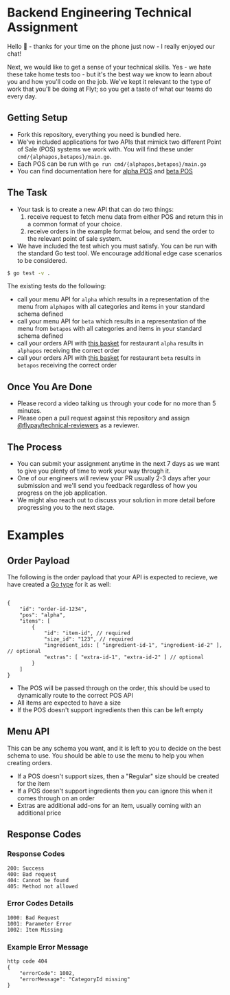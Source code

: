 # Backend Engineering Technical Assignment

Hello 👋 - thanks for your time on the phone just now - I really enjoyed our chat!

Next, we would like to get a sense of your technical skills. Yes - we hate these take home tests too - but it's the best way we know to learn about you and how you'll code on the job. We've kept it relevant to the type of work that you'll be doing at Flyt; so you get a taste of what our teams do every day.

## Getting Setup

* Fork this repository, everything you need is bundled here. 
* We've included applications for two APIs that mimick two different Point of Sale (POS) systems we work with. You will find these under `cmd/{alphapos,betapos}/main.go`.
* Each POS can be run with `go run cmd/{alphapos,betapos}/main.go`
* You can find documentation here for [alpha POS](cmd/alphapos/README.md) and [beta POS](cmd/betapos/README.md)

## The Task

* Your task is to create a new API that can do two things:
  1. receive request to fetch menu data from either POS and return this in a common format of your choice.
  2. receive orders in the example format below, and send the order to the relevant point of sale system.
* We have included the test which you must satisfy. You can be run with the standard Go test tool. We encourage additional edge case scenarios to be considered.

```bash
$ go test -v .
```

The existing tests do the following:

* call your menu API for `alpha` which results in a representation of the menu from `alphapos` with all categories and items in your standard schema defined
* call your menu API for `beta` which results in a representation of the menu from `betapos` with all categories and items in your standard schema defined
* call your orders API with [this basket](#order-payload) for restaurant `alpha` results in `alphapos` receiving the correct order
* call your orders API with [this basket](#order-payload) for restaurant `beta` results in `betapos` receiving the correct order


## Once You Are Done
* Please record a video talking us through your code for no more than 5 minutes.
* Please open a pull request against this repository and assign [@flypay/technical-reviewers](https://github.com/orgs/flypay/teams/technical-reviewers/) as a reviewer.


## The Process
* You can submit your assignment anytime in the next 7 days as we want to give you plenty of time to work your way through it.
* One of our engineers will review your PR usually 2-3 days after your submission and we'll send you feedback regardless of how you progress on the job application. 
* We might also reach out to discuss your solution in more detail before progressing you to the next stage.



# Examples

## Order Payload

The following is the order payload that your API is expected to recieve, we have created a [Go type](internal/types/order.go) for it as well:

```

{
	"id": "order-id-1234",
	"pos": "alpha",
	"items": [
		{
			"id": "item-id", // required
			"size_id": "123", // required
			"ingredient_ids: [ "ingredient-id-1", "ingredient-id-2" ], // optional
			"extras": [ "extra-id-1", "extra-id-2" ] // optional
		}
	]
}
```

- The POS will be passed through on the order, this should be used to dynamically route to the correct POS API
- All items are expected to have a size
- If the POS doesn't support ingredients then this can be left empty


## Menu API

This can be any schema you want, and it is left to you to decide on the best schema to use. You
should be able to use the menu to help you when creating orders.

- If a POS doesn't support sizes, then a "Regular" size should be created for the item
- If a POS doesn't support ingredients then you can ignore this when it comes through on an order
- Extras are additional add-ons for an item, usually coming with an additional price

## Response Codes
### Response Codes

```
200: Success
400: Bad request
404: Cannot be found
405: Method not allowed
```

### Error Codes Details

```
1000: Bad Request
1001: Parameter Error
1002: Item Missing
```

### Example Error Message
```
http code 404
{
    "errorCode": 1002,
    "errorMessage": "CategoryId missing"
}
```
